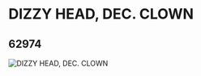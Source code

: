 # DIZZY HEAD, DEC. CLOWN
## 62974
![DIZZY HEAD, DEC. CLOWN](https://lc-www-live-s.legocdn.com/media/bricks/5/2/4526470.jpg)